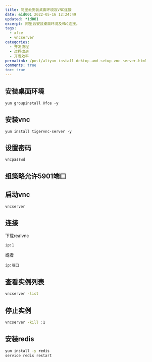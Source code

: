 ```yaml
---
title: 阿里云安装桌面环境及VNC连接
date: &id001 2022-05-16 12:24:49
updated: *id001
excerpt: 阿里云安装桌面环境及VNC连接。
tags:
  - xfce
  - vncserver
categories:
  - 开发流程
  - 过程改进
  - 开发效率
permalink: /post/aliyun-install-dektop-and-setup-vnc-server.html
comments: true
toc: true
---
```

## 安装桌面环境

```
yum groupinstall Xfce -y
```

## 安装vnc

```
yum install tigervnc-server -y
```

## 设置密码

```
vncpasswd
```

## 组策略允许5901端口

## 启动vnc

```
vncserver
```

## 连接

下载realvnc

```
ip:1
```

或者

```
ip:端口
```

## 查看实例列表

```bash
vncserver -list
```

## 停止实例

```bash
vncserver -kill :1
```

## 安装redis

```bash
yum install -y redis
service redis restart
```